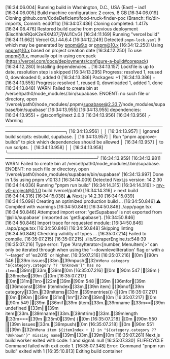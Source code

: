 [16:34:06.004] Running build in Washington, D.C., USA (East) – iad1
[16:34:06.005] Build machine configuration: 2 cores, 8 GB
[16:34:06.019] Cloning github.com/CodeDeficient/food-truck-finder-poc (Branch: fix/dir-imports, Commit: ecd0f1b)
[16:34:07.436] Cloning completed: 1.417s
[16:34:08.476] Restored build cache from previous deployment (EiscXhkhRQoK2eRXM37j7jWJ1CvG)
[16:34:11.169] Running "vercel build"
[16:34:11.662] Vercel CLI 44.6.4
[16:34:12.249] Detected `pnpm-lock.yaml` 9 which may be generated by pnpm@9.x or pnpm@10.x
[16:34:12.250] Using pnpm@10.x based on project creation date
[16:34:12.250] To use pnpm@9.x, manually opt in using corepack (https://vercel.com/docs/deployments/configure-a-build#corepack)
[16:34:12.280] Installing dependencies...
[16:34:13.157] Lockfile is up to date, resolution step is skipped
[16:34:13.295] Progress: resolved 1, reused 0, downloaded 0, added 0
[16:34:13.386] Packages: +1
[16:34:13.386] +
[16:34:13.555] Progress: resolved 1, reused 0, downloaded 1, added 1, done
[16:34:13.848]  WARN  Failed to create bin at /vercel/path0/node_modules/.bin/supabase. ENOENT: no such file or directory, open '/vercel/path0/node_modules/.pnpm/supabase@2.33.7/node_modules/supabase/bin/supabase'
[16:34:13.955] 
[16:34:13.955] dependencies:
[16:34:13.955] + @tsconfig/next 2.0.3
[16:34:13.956] 
[16:34:13.956] ╭ Warning ─────────────────────────────────────────────────────────────────────╮
[16:34:13.956] │                                                                              │
[16:34:13.957] │   Ignored build scripts: esbuild, supabase.                                  │
[16:34:13.957] │   Run "pnpm approve-builds" to pick which dependencies should be allowed     │
[16:34:13.957] │   to run scripts.                                                            │
[16:34:13.958] │                                                                              │
[16:34:13.958] ╰──────────────────────────────────────────────────────────────────────────────╯
[16:34:13.959] 
[16:34:13.981]  WARN  Failed to create bin at /vercel/path0/node_modules/.bin/supabase. ENOENT: no such file or directory, open '/vercel/path0/node_modules/supabase/bin/supabase'
[16:34:13.997] Done in 1.5s using pnpm v10.13.1
[16:34:14.009] Detected Next.js version: 14.2.30
[16:34:14.036] Running "pnpm run build"
[16:34:14.315] 
[16:34:14.316] > my-v0-project@0.1.0 build /vercel/path0
[16:34:14.316] > next build
[16:34:14.316] 
[16:34:15.038]   ▲ Next.js 14.2.30
[16:34:15.039] 
[16:34:15.096]    Creating an optimized production build ...
[16:34:50.846]  ⚠ Compiled with warnings
[16:34:50.846] 
[16:34:50.846] ./app/page.tsx
[16:34:50.846] Attempted import error: 'getSupabase' is not exported from '@/lib/supabase' (imported as 'getSupabase').
[16:34:50.846] 
[16:34:50.846] Import trace for requested module:
[16:34:50.846] ./app/page.tsx
[16:34:50.846] 
[16:34:50.848]    Skipping linting
[16:34:50.848]    Checking validity of types ...
[16:35:07.214] Failed to compile.
[16:35:07.215] 
[16:35:07.215] ./lib/ScraperEngine.ts:548:39
[16:35:07.216] Type error: Type 'ArrayIterator<[number, MenuItem]>' can only be iterated through when using the '--downlevelIteration' flag or with a '--target' of 'es2015' or higher.
[16:35:07.216] 
[16:35:07.216] [0m [90m 546 |[39m       issues[33m.[39mpush([32m`Menu category "${category.category ?? 'Unknown'}" has no items`[39m)[33m;[39m[0m
[16:35:07.216] [0m [90m 547 |[39m     } [36melse[39m {[0m
[16:35:07.217] [0m[31m[1m>[22m[39m[90m 548 |[39m       [36mfor[39m ([36mconst[39m [itemIndex[33m,[39m item] [36mof[39m category[33m.[39mitems[33m.[39mentries()) {[0m
[16:35:07.217] [0m [90m     |[39m                                       [31m[1m^[22m[39m[0m
[16:35:07.217] [0m [90m 549 |[39m         [36mif[39m (item[33m.[39mname [33m==[39m undefined [33m||[39m item[33m.[39mname[33m.[39mtrim()[33m.[39mlength [33m===[39m [35m0[39m) {[0m
[16:35:07.218] [0m [90m 550 |[39m           issues[33m.[39mpush([0m
[16:35:07.218] [0m [90m 551 |[39m             [32m`Menu item ${itemIndex + 1} in "${category.category ?? 'Unknown'}" missing name`[39m[33m,[39m[0m
[16:35:07.261] Next.js build worker exited with code: 1 and signal: null
[16:35:07.330]  ELIFECYCLE  Command failed with exit code 1.
[16:35:07.348] Error: Command "pnpm run build" exited with 1
[16:35:10.813] Exiting build container